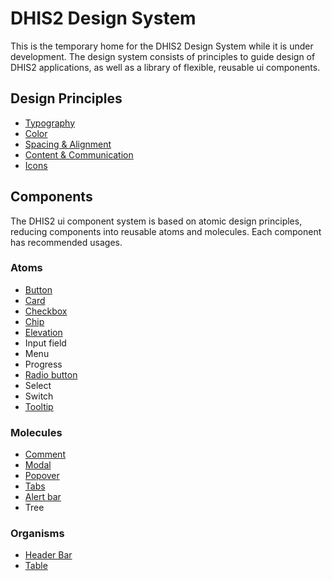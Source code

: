 # DHIS2 Design System
This is the temporary home for the DHIS2 Design System while it is under development. The design system consists of principles to guide design of DHIS2 applications, as well as a library of flexible, reusable ui components.

## Design Principles
* [Typography](principles/typography.md)
* [Color](principles/color.md)
* [Spacing & Alignment](principles/spacing-alignment.md)
* [Content & Communication](principles/content-communication.md)
* [Icons](principles/icons.md)

## Components
The DHIS2 ui component system is based on atomic design principles, reducing components into reusable atoms and molecules. Each component has recommended usages.
### Atoms
* [Button](atoms/button.md)
* [Card](atoms/card.md)
* [Checkbox](atoms/checkbox.md)
* [Chip](atoms/chip.md)
* [Elevation](atoms/elevation.md)
* Input field
* Menu
* Progress
* [Radio button](atoms/radio.md)
* Select
* Switch
* [Tooltip](atoms/tooltip.md)

### Molecules
* [Comment](molecules/comment.md)
* [Modal](molecules/modal.md)
* [Popover](molecules/popover.md)
* [Tabs](molecules/tab.md)
* [Alert bar](molecules/alertbar.md)
* Tree

### Organisms
* [Header Bar](organisms/header-bar.md)
* [Table](organisms/table.md)